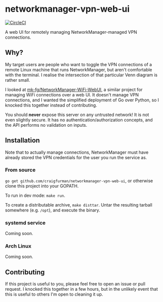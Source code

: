 # networkmanager-vpn-web-ui

[![CircleCI](https://circleci.com/gh/craigfurman/networkmanager-vpn-web-ui.svg?style=svg)](https://circleci.com/gh/craigfurman/networkmanager-vpn-web-ui)

A web UI for remotely managing NetworkManager-managed VPN connections.

## Why?

My target users are people who want to toggle the VPN connections of a remote
Linux machine that runs NetworkManager, but aren't comfortable with the
terminal. I realise the intersection of that particular Venn diagram is rather
small.

I looked at
[mk-fg/NetworkManager-WiFi-WebUI](https://github.com/mk-fg/NetworkManager-WiFi-WebUI),
a similar project for managing WiFi connections over a web UI. It doesn't manage
VPN connections, and I wanted the simplified deployment of Go over Python, so I
knocked this together instead of contributing.

You should **never** expose this server on any untrusted network! It is not even
slightly secure. It has no authentication/authorization concepts, and the API
performs no validation on inputs.

## Installation

Note that to actually manage connections, NetworkManager must have already
stored the VPN credentials for the user you run the service as.

### From source

`go get github.com/craigfurman/networkmanager-vpn-web-ui`, or otherwise clone
this project into your GOPATH.

To run in dev mode: `make run`.

To create a distributable archive, `make disttar`. Untar the resulting tarball
somewhere (e.g. `/opt`), and execute the binary.

### systemd service

Coming soon.

### Arch Linux

Coming soon.

## Contributing

If this project is useful to you, please feel free to open an issue or pull
request. I knocked this together in a few hours, but in the unlikely event that
this is useful to others I'm open to cleaning it up.
